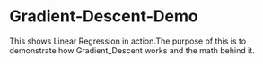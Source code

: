 # Gradient-Descent-Demo
This shows Linear Regression in action.The purpose of this is to demonstrate how Gradient_Descent works and the math behind it.
